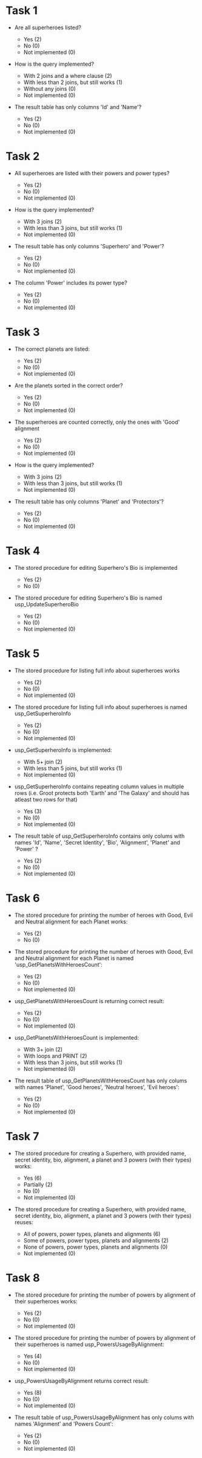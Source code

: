 # Task 1

- Are all superheroes listed?
    * Yes (2)
    * No (0)
    * Not implemented (0)

- How is the query implemented?
    * With 2 joins and a where clause (2)
    * With less than 2 joins, but still works (1)
    * Without any joins (0)
    * Not implemented (0)

- The result table has only columns 'Id' and 'Name'?
    * Yes (2)
    * No (0)
    * Not implemented (0)
 
# Task 2

- All superheroes are listed with their powers and power types?
    * Yes (2)
    * No (0)
    * Not implemented (0)

- How is the query implemented?
    * With 3 joins (2)
    * With less than 3 joins, but still works (1)
    * Not implemented (0)

- The result table has only columns 'Superhero' and 'Power'?
    * Yes (2)
    * No (0)
    * Not implemented (0)

- The column 'Power' includes its power type?
    * Yes (2)
    * No (0)
    * Not implemented (0)

# Task 3

- The correct planets are listed:
    * Yes (2)
    * No (0)
    * Not implemented (0)

- Are the planets sorted in the correct order?
    * Yes (2)
    * No (0)
    * Not implemented (0)

- The superheroes are counted correctly, only the ones with 'Good' alignment
    * Yes (2)
    * No (0)
    * Not implemented (0)

- How is the query implemented?
    * With 3 joins (2)
    * With less than 3 joins, but still works (1)
    * Not implemented (0)

- The result table has only columns 'Planet' and 'Protectors'?
    * Yes (2)
    * No (0)
    * Not implemented (0)

# Task 4

- The stored procedure for editing Superhero's Bio is implemented
    * Yes (2)
    * No (0)

- The stored procedure for editing Superhero's Bio is named usp_UpdateSuperheroBio
    * Yes (2)
    * No (0)
    * Not implemented (0)

# Task 5

- The stored procedure for listing full info about superheroes works
    * Yes (2)
    * No (0)
    * Not implemented (0)

- The stored procedure for listing full info about superheroes is named usp_GetSuperheroInfo
    * Yes (2)
    * No (0)
    * Not implemented (0)


- usp_GetSuperheroInfo is implemented:
    * With 5+ join (2)
    * With less than 5 joins, but still works (1)
    * Not implemented (0)

- usp_GetSuperheroInfo contains repeating column values in multiple rows (i.e. Groot protects both 'Earth' and 'The Galaxy' and should has atleast two rows for that)
    * Yes (3)
    * No (0)
    * Not implemented (0)

- The result table of usp_GetSuperheroInfo contains only colums with names 'Id', 'Name', 'Secret Identity', 'Bio', 'Alignment', 'Planet' and 'Power' ?
    * Yes (2)
    * No (0)
    * Not implemented (0)

# Task 6

- The stored procedure for printing the number of heroes with Good, Evil and Neutral alignment for each Planet works:
    * Yes (2)
    * No (0)

- The stored procedure for printing the number of heroes with Good, Evil and Neutral alignment for each Planet is named 'usp_GetPlanetsWithHeroesCount':
    * Yes (2)
    * No (0)
    * Not implemented (0)

- usp_GetPlanetsWithHeroesCount is returning correct result:
    * Yes (2)
    * No (0)
    * Not implemented (0)

- usp_GetPlanetsWithHeroesCount is implemented:
    * With 3+ join (2)
    * With loops and PRINT (2)
    * With less than 3 joins, but still works (1)
    * Not implemented (0)

- The result table of usp_GetPlanetsWithHeroesCount has only colums with names 'Planet', 'Good heroes', 'Neutral heroes', 'Evil heroes':
    * Yes (2)
    * No (0)
    * Not implemented (0)

# Task 7

- The stored procedure for creating a Superhero, with provided name, secret identity, bio, alignment, a planet and 3 powers (with their types) works:
    * Yes (6)
    * Partially (2)
    * No (0)
    * Not implemented (0)

- The stored procedure for creating a Superhero, with provided name, secret identity, bio, alignment, a planet and 3 powers (with their types) reuses:
    * All of powers, power types, planets and alignments (6) 
    * Some of powers, power types, planets and alignments (2)
    * None of powers, power types, planets and alignments (0) 
    * Not implemented (0)

# Task 8

- The stored procedure for printing the number of powers by alignment of their superheroes works:
    * Yes (2)
    * No (0)
    * Not implemented (0)

- The stored procedure for printing the number of powers by alignment of their superheroes is named usp_PowersUsageByAlignment:
    * Yes (4)
    * No (0)
    * Not implemented (0)

- usp_PowersUsageByAlignment returns correct result:
    * Yes (8)
    * No (0)
    * Not implemented (0)

- The result table of usp_PowersUsageByAlignment has only colums with names 'Alignment' and 'Powers Count':
    * Yes (2)
    * No (0)
    * Not implemented (0)